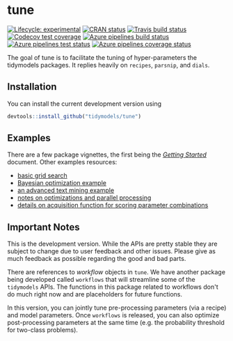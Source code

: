 <!-- README.md is generated from README.Rmd. Please edit that file -->

# tune

<!-- badges: start -->
[![Lifecycle: experimental](https://img.shields.io/badge/lifecycle-experimental-orange.svg)](https://www.tidyverse.org/lifecycle/#experimental)
[![CRAN status](https://www.r-pkg.org/badges/version/tune)](https://CRAN.R-project.org/package=tune)
[![Travis build status](https://travis-ci.org/tidymodels/tune.svg?branch=master)](https://travis-ci.org/tidymodels/tune)
[![Codecov test coverage](https://codecov.io/gh/tidymodels/tune/branch/master/graph/badge.svg)](https://codecov.io/gh/tidymodels/tune?branch=master)
[![Azure pipelines build status](https://img.shields.io/azure-devops/build/tidymodels/tune/2)](https://dev.azure.com/tidymodels/tune/_build/latest?definitionId=1&branchName=master)
[![Azure pipelines test status](https://img.shields.io/azure-devops/tests/tidymodels/tune/2?color=brightgreen&compact_message)](https://dev.azure.com/tidymodels/tune/_build/latest?definitionId=1&branchName=master)
[![Azure pipelines coverage status](https://img.shields.io/azure-devops/coverage/tidymodels/tune/2)](https://dev.azure.com/tidymodels/tune/_build/latest?definitionId=1&branchName=master)
<!-- badges: end -->

The goal of tune is to facilitate the tuning of hyper-parameters the tidymodels packages. It replies heavily on `recipes`, `parsnip`, and `dials`. 

## Installation

You can install the current development version using

```r
devtools::install_github("tidymodels/tune")
```

## Examples

There are a few package vignettes, the first being the [_Getting Started_](https://tidymodels.github.io/tune/articles/getting_started.html) document. Other examples resources:

 - [basic grid search](https://tidymodels.github.io/tune/articles/grid.html)
 - [Bayesian optimization example](https://tidymodels.github.io/tune/articles/extras/Classification.html)
 - [an advanced text mining example](https://tidymodels.github.io/tune/articles/extras/text_analysis.html)
 - [notes on optimizations and parallel processing](https://tidymodels.github.io/tune/articles/extras/optimizations.html)
 - [details on acquisition function for scoring parameter combinations](https://tidymodels.github.io/tune/articles/acquisition_functions.html)
 
## Important Notes

This is the development version. While the APIs are pretty stable they are subject to change due to user feedback and other issues. Please give as much feedback as possible regarding the good and bad parts. 

There are references to _workflow_ objects in `tune`. We have another package being developed called `workflows` that will streamline some of the `tidymodels` APIs. The functions in this package related to workflows don't do much right now and are placeholders for future functions. 

In this version, you can jointly tune pre-processing parameters (via a recipe) and model parameters. Once `workflows` is released, you can also optimize post-processing parameters at the same time (e.g. the probability threshold for two-class problems). 

 
